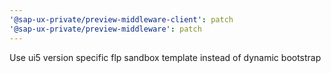 ```yaml
---
'@sap-ux-private/preview-middleware-client': patch
'@sap-ux-private/preview-middleware': patch
---
```


Use ui5 version specific flp sandbox template instead of dynamic bootstrap
